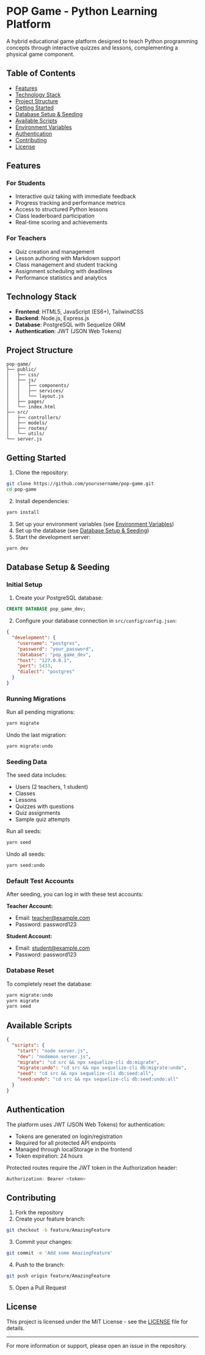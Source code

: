 # POP Game - Python Learning Platform

A hybrid educational game platform designed to teach Python programming concepts through interactive quizzes and lessons, complementing a physical game component.

## Table of Contents

- [Features](#features)
- [Technology Stack](#technology-stack)
- [Project Structure](#project-structure)
- [Getting Started](#getting-started)
- [Database Setup &amp; Seeding](#database-setup--seeding)
- [Available Scripts](#available-scripts)
- [Environment Variables](#environment-variables)
- [Authentication](#authentication)
- [Contributing](#contributing)
- [License](#license)

## Features

### For Students

- Interactive quiz taking with immediate feedback
- Progress tracking and performance metrics
- Access to structured Python lessons
- Class leaderboard participation
- Real-time scoring and achievements

### For Teachers

- Quiz creation and management
- Lesson authoring with Markdown support
- Class management and student tracking
- Assignment scheduling with deadlines
- Performance statistics and analytics

## Technology Stack

- **Frontend**: HTML5, JavaScript (ES6+), TailwindCSS
- **Backend**: Node.js, Express.js
- **Database**: PostgreSQL with Sequelize ORM
- **Authentication**: JWT (JSON Web Tokens)

## Project Structure

```
pop-game/
├── public/
│   ├── css/
│   ├── js/
│   │   ├── components/
│   │   ├── services/
│   │   └── layout.js
│   ├── pages/
│   └── index.html
├── src/
│   ├── controllers/
│   ├── models/
│   ├── routes/
│   └── utils/
└── server.js
```

## Getting Started

1. Clone the repository:

```bash
git clone https://github.com/yourusername/pop-game.git
cd pop-game
```

2. Install dependencies:

```bash
yarn install
```

3. Set up your environment variables (see [Environment Variables](#environment-variables))
4. Set up the database (see [Database Setup &amp; Seeding](#database-setup--seeding))
5. Start the development server:

```bash
yarn dev
```

## Database Setup & Seeding

### Initial Setup

1. Create your PostgreSQL database:

```sql
CREATE DATABASE pop_game_dev;
```

2. Configure your database connection in `src/config/config.json`:

```json
{
  "development": {
    "username": "postgres",
    "password": "your_password",
    "database": "pop_game_dev",
    "host": "127.0.0.1",
    "port": 5433,
    "dialect": "postgres"
  }
}
```

### Running Migrations

Run all pending migrations:

```bash
yarn migrate
```

Undo the last migration:

```bash
yarn migrate:undo
```

### Seeding Data

The seed data includes:

- Users (2 teachers, 1 student)
- Classes
- Lessons
- Quizzes with questions
- Quiz assignments
- Sample quiz attempts

Run all seeds:

```bash
yarn seed
```

Undo all seeds:

```bash
yarn seed:undo
```

### Default Test Accounts

After seeding, you can log in with these test accounts:

**Teacher Account:**

- Email: teacher@example.com
- Password: password123

**Student Account:**

- Email: student@example.com
- Password: password123

### Database Reset

To completely reset the database:

```bash
yarn migrate:undo
yarn migrate
yarn seed
```

## Available Scripts

```json
{
  "scripts": {
    "start": "node server.js",
    "dev": "nodemon server.js",
    "migrate": "cd src && npx sequelize-cli db:migrate",
    "migrate:undo": "cd src && npx sequelize-cli db:migrate:undo",
    "seed": "cd src && npx sequelize-cli db:seed:all",
    "seed:undo": "cd src && npx sequelize-cli db:seed:undo:all"
  }
}
```

## Authentication

The platform uses JWT (JSON Web Tokens) for authentication:

- Tokens are generated on login/registration
- Required for all protected API endpoints
- Managed through localStorage in the frontend
- Token expiration: 24 hours

Protected routes require the JWT token in the Authorization header:

```javascript
Authorization: Bearer <token>
```

## Contributing

1. Fork the repository
2. Create your feature branch:

```bash
git checkout -b feature/AmazingFeature
```

3. Commit your changes:

```bash
git commit -m 'Add some AmazingFeature'
```

4. Push to the branch:

```bash
git push origin feature/AmazingFeature
```

5. Open a Pull Request

## License

This project is licensed under the MIT License - see the [LICENSE](LICENSE) file for details.

---

For more information or support, please open an issue in the repository.
